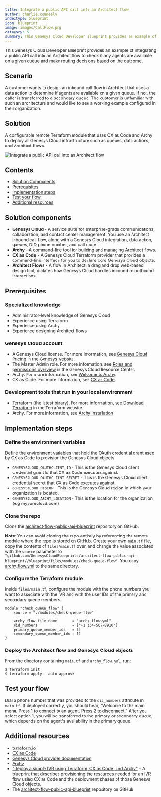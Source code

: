 ```yaml
---
title: Integrate a public API call into an Architect flow
author: charlie.conneely
indextype: blueprint
icon: blueprint
image: images/CallFlow.png
category: 5
summary: This Genesys Cloud Developer Blueprint provides an example of integrating a public API call into an Architect flow to check if any agents are available on a given queue and make routing decisions based on the outcome. 
--- 
```


This Genesys Cloud Developer Blueprint provides an example of integrating a public API call into an Architect flow to check if any agents are available on a given queue and make routing decisions based on the outcome.

## Scenario 

A customer wants to design an inbound call flow in Architect that uses a data action to determine if agents are available on a given queue. If not, the caller is transferred to a secondary queue. The customer is unfamiliar with such an architecture and would like to see a working example configured in their organization. 

## Solution

A configurable remote Terraform module that uses CX as Code and Archy to deploy all Genesys Cloud infrastructure such as queues, data actions, and Architect flows. 

![Integrate a public API call into an Architect flow](images/CallFlow.png "Integrate a public API call into an Architect flow")

## Contents

* [Solution Components](#solution-components "Goes to the Solution Components section")
* [Prerequisites](#prerequisites "Goes to the Prerequisites section")
* [Implementation steps](#implementation-steps "Goes to the Implementation steps section")
* [Test your flow](#test-your-flow "Goes to the testing section")
* [Additional resources](#additional-resources "Goes to the Additional resources section")

## Solution components

* **Genesys Cloud** - A service suite for enterprise-grade communications, collaboration, and contact center management. You use an Architect inbound call flow, along with a Genesys Cloud integration, data action, queues, DID phone number, and call route.
* **Archy** - A command-line tool for building and managing Architect flows.
* **CX as Code** - A Genesys Cloud Terraform provider that provides a command-line interface for you to declare core Genesys Cloud objects.
* **Architect Flows** - A flow in Architect, a drag and drop web-based design tool, dictates how Genesys Cloud handles inbound or outbound interactions.

## Prerequisites

### Specialized knowledge

* Administrator-level knowledge of Genesys Cloud
* Experience using Terraform
* Experience using Archy
* Experience designing Architect flows

### Genesys Cloud account

* A Genesys Cloud license. For more information, see [Genesys Cloud Pricing](https://www.genesys.com/pricing "Opens the Genesys Cloud pricing page") in the Genesys website.
* The Master Admin role. For more information, see [Roles and permissions overview](https://help.mypurecloud.com/?p=24360 "Opens the Roles and permissions overview article") in the Genesys Cloud Resource Center.
* Archy. For more information, see [Welcome to Archy](https://developer.genesys.cloud/devapps/archy/ "Goes to the Welcome to Archy page").
* CX as Code. For more information, see [CX as Code](https://developer.genesys.cloud/api/rest/CX-as-Code/ "Opens the CX as Code page").

### Development tools that run in your local environment
- Terraform (the latest binary). For more information, see [Download Terraform](https://www.terraform.io/downloads.html "Opens the Download Terraform page") in the Terraform website.
- Archy. For more information, see [Archy Installation](https://developer.genesys.cloud/devapps/archy/install "Opens the Archy Installation page") 

## Implementation steps

### Define the environment variables

Define the environment variables that hold the OAuth credential grant used by CX as Code to provision the Genesys Cloud objects.

- `GENESYSCLOUD_OAUTHCLIENT_ID` - This is the Genesys Cloud client credential grant Id that CX as Code executes against.
- `GENESYSCLOUD_OAUTHCLIENT_SECRET` - This is the Genesys Cloud client credential secret that CX as Code executes against.
- `GENESYSCLOUD_REGION` - This is the Genesys Cloud region in which your organization is located.
- `GENESYSCLOUD_ARCHY_LOCATION` - This is the location for the organization (e.g mypurecloud.com)

### Clone the repo

Clone the [architect-flow-public-api-blueprint](https://github.com/GenesysCloudBlueprints/architect-flow-public-api-blueprint "Opens the project repository on GitHub") repository on GitHub.

**Note**: You can avoid cloning the repo entirely by referencing the remote module where the repo is stored on GitHub. Create your own `main.tf` file, copy the contents of `files/main.tf` over, and change the value associated with the `source` parameter to `"github.com/GenesysCloudBlueprints/architect-flow-public-api-blueprint//blueprint/files/modules/check-queue-flow"`. You copy [archy_flow.yml](https://github.com/GenesysCloudBlueprints/architect-flow-public-api-blueprint/blob/main/blueprint/files/archy_flow.yml "Opens the exported Archy file in the project repository on GitHub") to the same directory. 

### Configure the Terraform module

Inside `files/main.tf`, configure the module with the phone numbers you want to associate with the IVR and with the user IDs of the primary and secondary queue members.
 
```hcl
module "check_queue_flow" {
    source = "./modules/check-queue-flow"

    archy_flow_file_name       = "archy_flow.yml"
    did_numbers                = ["+1 234-567-8910"]
    primary_queue_member_ids   = []
    secondary_queue_member_ids = []
}
```

### Deploy the Architect flow and Genesys Cloud objects

From the directory containing `main.tf` and `archy_flow.yml`, run:

```console
$ terraform init
$ terraform apply --auto-approve
```

## Test your flow

Dial a phone number that was provided to the `did_numbers` attribute in `main.tf`. If deployed correctly, you should hear, "Welcome to the main menu. Press 1 to connect to an agent. Press 2 to disconnect." After you select option 1, you will be transferred to the primary or secondary queue, which depends on the agent's availability in the primary queue. 

## Additional resources

* [terraform.io](https://terraform.io "Opens www.terraform.io") 
* [CX as Code](https://developer.genesys.cloud/api/rest/CX-as-Code/ "Opens the CX as Code page in the dev center") 
* [Genesys Cloud provider documentation](https://registry.terraform.io/providers/MyPureCloud/genesyscloud/latest/docs "Opens the Genesys Cloud provider docs on registry.terraform.io") 
* [Archy](https://developer.genesys.cloud/devapps/archy/ "Opens the Archy documentation in the dev center") 
* ["Deploy a simple IVR using Terraform, CX as Code, and Archy"](https://developer.genesys.cloud/blueprints/simple-ivr-deploy-with-cx-as-code-blueprint/ "Opens a blueprint on the dev center") - A blueprint that describes provisioning the resources needed for an IVR flow using CX as Code and the deployment phases of those Genesys Cloud objects. 
* The [architect-flow-public-api-blueprint](https://github.com/GenesysCloudBlueprints/architect-flow-public-api-blueprint "Opens the project repository on GitHub") repository on GitHub